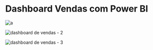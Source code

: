 # Dashboard Vendas com Power BI


![a](https://github.com/JorgeFerreira09/Dashboards-Vendas/assets/106722825/81933756-935b-4abb-8aaf-7fdb2b986da8)

![dashboard de vendas - 2](https://github.com/JorgeFerreira09/Dashboards-Vendas/assets/106722825/bdd19c83-731d-4576-8d43-e0cc5b15747e)

![dashboard de vendas - 3](https://github.com/JorgeFerreira09/Dashboards-Vendas/assets/106722825/7d27f4ce-e3f7-4d13-ab42-9d6c237114e8)
